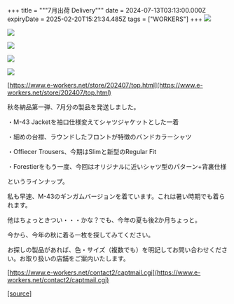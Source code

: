 +++
title = """7月出荷 Delivery"""
date = 2024-07-13T03:13:00.000Z
expiryDate = 2025-02-20T15:21:34.485Z
tags = ["WORKERS"]
+++
[![](https://blogger.googleusercontent.com/img/b/R29vZ2xl/AVvXsEhwm22YtbkM0ty_5ZAaSYcPO46kNQV1a3q4DDe7AL3SWUagf4KYQ2DuNqJj1uXVxBPbiZRBKVqXQvW_hudvGdSHHQkn0DqmUInhYsGdMoqd3DAK4THDdAGoEosCmnUUWc8VJabIT7urZfrGPx-NG80S8DgTbq698OEMqRvhIw8i-f9JQ72zVGe0sWaYkC8/s320/i1-3.jpg)](https://blogger.googleusercontent.com/img/b/R29vZ2xl/AVvXsEhwm22YtbkM0ty_5ZAaSYcPO46kNQV1a3q4DDe7AL3SWUagf4KYQ2DuNqJj1uXVxBPbiZRBKVqXQvW_hudvGdSHHQkn0DqmUInhYsGdMoqd3DAK4THDdAGoEosCmnUUWc8VJabIT7urZfrGPx-NG80S8DgTbq698OEMqRvhIw8i-f9JQ72zVGe0sWaYkC8/s1050/i1-3.jpg)

  

[![](https://blogger.googleusercontent.com/img/b/R29vZ2xl/AVvXsEjt1hOqzuy99RJvq_VyGag6wvuOaw5DLEh7pycWOBrSSxjpFrXdt5jSV2qTD-rfpeqBZbAZXpCPR8gd-EsMfC0_f4dJRqFWQosbyLjlF6INQrWIhTBP_VXw3HjmXM_a6munL2ygGnSWPCjHAdHdyBGbZWfc4bkmcloQIQHqRXHf75quj0BXPk0LTSYR69c/s320/i1-3.jpg)](https://blogger.googleusercontent.com/img/b/R29vZ2xl/AVvXsEjt1hOqzuy99RJvq_VyGag6wvuOaw5DLEh7pycWOBrSSxjpFrXdt5jSV2qTD-rfpeqBZbAZXpCPR8gd-EsMfC0_f4dJRqFWQosbyLjlF6INQrWIhTBP_VXw3HjmXM_a6munL2ygGnSWPCjHAdHdyBGbZWfc4bkmcloQIQHqRXHf75quj0BXPk0LTSYR69c/s1050/i1-3.jpg)

  

[![](https://blogger.googleusercontent.com/img/b/R29vZ2xl/AVvXsEjqirQhzqXQ3vf-Biblc-3lkfYEwAqdiB-HzdTbmfVHbKRaPkbIEPBUHeGqq18xGgYaSxaBHZ5xjdPE8GuKNoPlF-vWtWHy_dChOdqOxaRqTbWEmmuMje6i-jvZMrcMNDNi4N0cSW5JCS-5S7AiNH8_40xFMBt9-VAU9y2pySYwPZiZUjujHyIe11nYHt8/s320/i4-3.jpg)](https://blogger.googleusercontent.com/img/b/R29vZ2xl/AVvXsEjqirQhzqXQ3vf-Biblc-3lkfYEwAqdiB-HzdTbmfVHbKRaPkbIEPBUHeGqq18xGgYaSxaBHZ5xjdPE8GuKNoPlF-vWtWHy_dChOdqOxaRqTbWEmmuMje6i-jvZMrcMNDNi4N0cSW5JCS-5S7AiNH8_40xFMBt9-VAU9y2pySYwPZiZUjujHyIe11nYHt8/s1050/i4-3.jpg)

  

[![](https://blogger.googleusercontent.com/img/b/R29vZ2xl/AVvXsEgu9K3exjRBBV-qP1INUw5TTEESDQGpmapSiifRU100HItMb_TjDbDLjcw4tl4d1G4Pzr9lIXlr9a9opguoEvUzfAPEpO6EeKnN4InDGrTEJivym5xI3iEZOt5eKmqd2EwSCEruC2QfSojyIIHlw0jDPmvxGXIOthGCUN0WcD34fpI9_Vkvv7FJ4pvvzmE/s320/i2-3.jpg)](https://blogger.googleusercontent.com/img/b/R29vZ2xl/AVvXsEgu9K3exjRBBV-qP1INUw5TTEESDQGpmapSiifRU100HItMb_TjDbDLjcw4tl4d1G4Pzr9lIXlr9a9opguoEvUzfAPEpO6EeKnN4InDGrTEJivym5xI3iEZOt5eKmqd2EwSCEruC2QfSojyIIHlw0jDPmvxGXIOthGCUN0WcD34fpI9_Vkvv7FJ4pvvzmE/s1050/i2-3.jpg)

  

[![](https://blogger.googleusercontent.com/img/b/R29vZ2xl/AVvXsEgf81mZy2m8M02Xn1HKTZubKzWDbquaDx1RPonT3kEys3iPzl5zDexJgksc_ycsDMRp5AZpOyyThADBFGhVsNkVBXxnot6m6RjqLjcEK5EL8Kd8d-M_O1ndSUMaKBCgKkNq8l6uUxLvxVLKXCa3NtrYgFvoZ5Tl5qD9Ybl5coXD-XTNqqtWpsuitrP0y2s/s320/i3-3.jpg)](https://blogger.googleusercontent.com/img/b/R29vZ2xl/AVvXsEgf81mZy2m8M02Xn1HKTZubKzWDbquaDx1RPonT3kEys3iPzl5zDexJgksc_ycsDMRp5AZpOyyThADBFGhVsNkVBXxnot6m6RjqLjcEK5EL8Kd8d-M_O1ndSUMaKBCgKkNq8l6uUxLvxVLKXCa3NtrYgFvoZ5Tl5qD9Ybl5coXD-XTNqqtWpsuitrP0y2s/s1050/i3-3.jpg)

  

[https://www.e-workers.net/store/202407/top.html](https://www.e-workers.net/store/202407/top.html)

  

秋冬納品第一弾、7月分の製品を発送しました。

  

・M-43 Jacketを袖口仕様変えてシャツジャケットとした一着

・細めの台襟、ラウンドしたフロントが特徴のバンドカラーシャツ

・Offiecer Trousers、今期はSlimと新型のRegular Fit

・Forestierをもう一度、今回はオリジナルに近いシャツ型のパターン+背裏仕様

  

というラインナップ。

私も早速、M-43のギンガムバージョンを着ています。これは暑い時期でも着られます。

他はちょっときつい・・・かな？でも、今年の夏も後2か月ちょっと。

  

今から、今年の秋に着る一枚を探してみてください。

  

お探しの製品があれば、色・サイズ（複数でも）を明記してお問い合わせください。お取り扱いの店舗をご案内いたします。

  

[https://www.e-workers.net/contact2/captmail.cgi](https://www.e-workers.net/contact2/captmail.cgi)

[[source]](http://eworkers.blogspot.com/2024/07/7-delivery.html)
